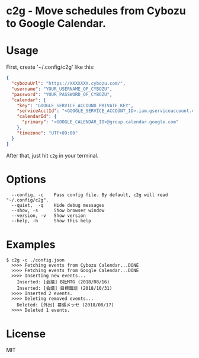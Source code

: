 # c2g - Move schedules from Cybozu to Google Calendar.

# Usage

First, create '~/.config/c2g' like this:

```json
{
  "cybozuUrl": "https://XXXXXXX.cybozu.com/",
  "username": "YOUR_USERNAME_OF_CYBOZU",
  "password": "YOUR_PASSWORD_OF_CYBOZU",
  "calendar": {
    "key": "GOOGLE_SERVICE_ACCOUND_PRIVATE_KEY",
    "serviceAcctId": "<GOOGLE_SERVICE_ACCOUNT_ID>.iam.gserviceaccount.com",
    "calendarId": {
      "primary": "<GOOGLE_CALENDAR_ID>@group.calendar.google.com"
    },
    "timezone": "UTF+09:00"
  }
}
```

After that, just hit `c2g` in your terminal.

# Options

```
  --config, -c    Pass config file. By default, c2g will read "~/.config/c2g".
  --quiet,  -q    Hide debug messages
  --show, -s      Show browser window
  --version, -v   Show version
  --help, -h      Show this help
```

# Examples

```
$ c2g -c ./config.json
  >>>> Fetching events from Cybozu Calendar...DONE
  >>>> Fetching events from Google Calendar...DONE
  >>>> Inserting new events...
    Inserted: [会議] B社MTG (2018/08/16)
    Inserted: [会議] 目標面談 (2018/10/31)
  >>>> Inserted 2 events.
  >>>> Deleting removed events...
    Deleted: [外出] 幕張メッセ (2018/08/17)
  >>>> Deleted 1 events.
```


# License

MIT
